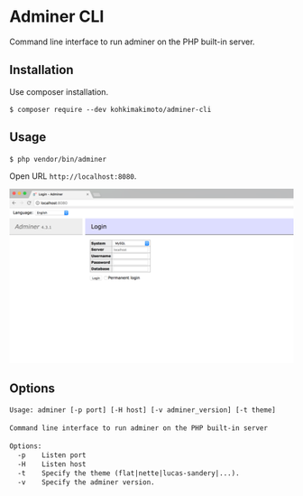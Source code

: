 # Adminer CLI

Command line interface to run adminer on the PHP built-in server.

## Installation

Use composer installation.

```
$ composer require --dev kohkimakimoto/adminer-cli
```

## Usage

```
$ php vendor/bin/adminer
```

Open URL `http://localhost:8080`.

![screen.png](https://raw.githubusercontent.com/kohkimakimoto/adminer-cli/master/screen.png)

## Options

```
Usage: adminer [-p port] [-H host] [-v adminer_version] [-t theme]

Command line interface to run adminer on the PHP built-in server

Options:
  -p    Listen port
  -H    Listen host
  -t    Specify the theme (flat|nette|lucas-sandery|...).
  -v    Specify the adminer version.

```


